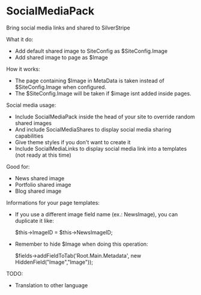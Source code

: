 # SocialMediaPack
Bring social media links and shared to SilverStripe

What it do:
- Add default shared image to SiteConfig as $SiteConfig.Image
- Add shared image to page as $Image

How it works:
- The page containing $Image in MetaData is taken instead of $SiteConfig.Image when configured.
- The $SiteConfig.Image will be taken if $image isnt added inside pages.

Social media usage:
- Include SocialMediaPack inside the head of your site to override random shared images
- And include SocialMediaShares to display social media sharing capabilities
- Give theme styles if you don't want to create it
- Include SocialMediaLinks to display social media link into a templates (not ready at this time)

Good for:
- News shared image
- Portfolio shared image
- Blog shared image

Informations for your page templates:
- If you use a different image field name (ex.: NewsImage), you can duplicate it like:

    $this->ImageID = $this->NewsImageID;

- Remember to hide $Image when doing this operation:

    $fields->addFieldToTab('Root.Main.Metadata', new HiddenField("Image","Image"));

TODO:
- Translation to other language
